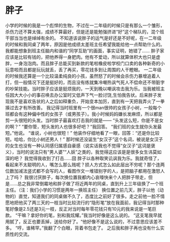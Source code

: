 # 
# 胖子

小学的时候的我是一个彪悍的生物，不过在一二年级的时候只是有那么一个雏形，杀伤力还不算太强，成绩不算最好，但是还是能勉强挤进“好”这个梯队的，混个班干部当当也是绰绰有余的。
   不知道该说胖子的运气是好还是不好呢，在一二年级的时候和我同桌了两年，原因是他成绩太差班主任希望我能给他一点帮助什么的。我都能想象到班主任脑内和谐的“同学互助”的画面，事实证明，她错了……
   胖子家应该是比较有钱的，把他养得一身肥肉。他有不爱动，所以就算体积大也只是虚胖，一身泡泡肉。而且胖子总能买到新款的笔啦橡皮啦学校门口卖的各种新奇的小玩意啦而且都是玩玩就丢，丢了再买，零花钱多到让周围的人干瞪眼。
   一二年级的时候我还算是一个比较温柔纯良的小孩，虽然怒了的时候会杀伤力暴增追着人打，但一般情况下还是挺好的，而且没有练就集冷嘲热讽气死人不偿命还不带脏字的吵架技能。当时胖子应该是挺烦我的，一天到晚以嘲讽攻击我为乐。当我被班主任因大大小小的事召唤去办公室时又低声下气一脸讨饶,生怕我告状。后来胖子发现我不是喜欢告状的人之后如释重负，开始变本加厉，直到有一天把我弄火了一拳揍过去才有所改善。
   我记得当时班里有一个很man很帅的女孩子小树，一般每个班都会有这种偏中性的女孩子（或男孩子）。我小时候妈妈嫌长发麻烦，所以都是剪一头很短的头发。当时胖子最喜欢打击我的就是——
  “头发这么短，你是不是女的啊？”
  “要你管，短头发的人也很多好吧？“我回答。
  “我们班的女生就你头发最短。”他说。
  “谁说，小树也很短！”
   他装作仔细地看了一眼，回答：“还是你比较短。哈哈，你比小树还男人！”
   那时候还没诞生“女汉子”这个名词，被说是女汉子的女生也没有一种认同感归属感自豪感（说实话我也不觉得“女汉子”这词是褒义），当时的说法只有“男人婆”“人妖”之类的，我觉得这应该是是很多女生讳莫如深的吧？
   我觉得我收到了打击……囧
   胖子以各种取笑讥讽我为乐。我就奇怪了，看起来不太聪明的人，嘴怎么那么贱呢？损人方式怎么如此层出不穷呢？那个连两位数加减法竖式都不会写的人，看图作文一堆错别字的人，是把脑子都用在激怒人上了吗？
   我很讨厌胖子，每次换位置我都内心哀嚎快来个人把胖子带走，但是……总之我非常倒霉地和胖子做了将近两年的同桌，直到升上三年级换了一个班主任。（注：我们小学的习惯是两年一换班主任）
   换位置之前几天，胖子以他（动物的）直觉，知道我们的同桌做不久了，态度比之前好了很多。走之前他一脸不情愿地把他买了两三天的一枝当时比较流行的“隐形笔”放在我面前，我记得当时那种笔好像是2.5还是3元一枝，反正对当时每年零花钱只有10元的我来说是一笔巨款。
   “干嘛？拿好你的笔，别和我炫耀。”我当时好像是这么说的。
   “这支笔我早就用腻了，反正也要丢掉，送给你好了。“他好像不是这么说的，不过意思应该差不多。
   “哼，谁稀罕。”我翻了个白眼，背着书包走了。
   之后我和胖子再也没有什么实质性的交流。 
